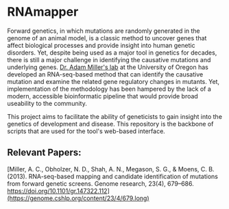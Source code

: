 # RNAmapper

Forward genetics, in which mutations are randomly generated in the genome of an animal model, is a classic method to uncover genes that affect biological processes and provide insight into human genetic disorders. Yet, despite being used as a major tool in genetics for decades, there is still a major challenge in identifying the causative mutations and underlying genes. [Dr. Adam Miller's lab](https://www.adammillerlab.com/) at the University of Oregon has developed an RNA-seq-based method that can identify the causative mutation and examine the related gene regulatory changes in mutants. Yet, implementation of the methodology has been hampered by the lack of a modern, accessible bioinformatic pipeline that would provide broad useability to the community. 

This project aims to facilitate the ability of geneticists to gain insight into the genetics of development and disease. This repository is the backbone of scripts that are used for the tool's web-based interface.

## Relevant Papers:

[Miller, A. C., Obholzer, N. D., Shah, A. N., Megason, S. G., & Moens, C. B. (2013). RNA-seq-based mapping and candidate identification of mutations from forward genetic screens. Genome research, 23(4), 679–686. https://doi.org/10.1101/gr.147322.112](https://genome.cshlp.org/content/23/4/679.long)